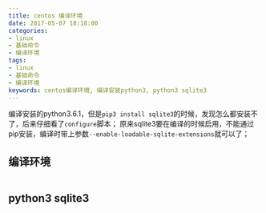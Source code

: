 ```yaml
---
title: centos 编译环境
date: 2017-05-07 18:18:00
categories:
- linux
- 基础命令
- 编译环境
tags:
- linux
- 基础命令
- 编译环境
keywords: centos编译环境, 编译安装python3, python3 sqlite3
---
```


> 
编译安装的python3.6.1，但是`pip3 install sqlite3`的时候，发现怎么都安装不了，后来仔细看了`configure`脚本；
原来sqlite3要在编译的时候启用，不能通过pip安装，编译时带上参数`--enable-loadable-sqlite-extensions`就可以了；

<!-- more -->

## 编译环境
<pre><code class="language-bash line-numbers"><script type="text/plain">## "Development Tools"
yum -y groupinstall "Development Tools"

## EPEL 源
yum -y install epel-release

## 编译环境，工具
yum -y install make cmake autoconf automake grep sed gawk curl curl-devel mysql-devel sqlite-devel wget vim zsh git subversion nmap nc tcpdump iptables iptables-services ipset NetworkManager NetworkManager-devel bind-utils telnet iproute net-tools tar zip unzip gzip  bzip2 bzip2-devel tk-devel xz xz-devel p7zip pcre pcre-devel readline readline-devel gcc gcc-c++ gtk+-devel zlib-devel openssl openssl-devel pcre pcre-devel gd kernel keyutils patch perl perl-devel perl-libs python python-devel python-libs python-pip ruby ruby-devel ruby-libs lua lua-devel kernel-headers compat* cpp glibc libgomp libstdc++-devel keyutils-libs-devel libsepol-devel libselinux-devel krb5-devel libXpm* freetype freetype-devel freetype* fontconfig fontconfig-devel libjpeg* libpng* gettext gettext-devel ncurses ncurses-devel libtool* libxml2 libxml2-devel patch policycoreutils bison texinfo acpica-tools libuuid-devel glib2 glib2-devel libaio-devel yajl-devel glibc-devel glibc-devel.i686 pixman-devel bc perl-DBI mailx xorg-x11-xauth xorg-x11-server-utils xterm --skip-broken

## yum常用参数
yum check-update    # 检查是否有更新
yum update -y       # 更新软件包

yum provides xhost  # 查询哪个rpm包提供了xhost命令
yum search telnet   # 查询rpm包

yum deplist nginx   # 查看nginx包依赖

yum clean all       # 清除dbcache headers packages metadata
yum clean dbcache
yum clean headers
yum clean metadata
yum clean packages

# 重建yum缓存
yum clean all
yum makecache
yum makecache fast      # 建立fast_mirrors缓存

rpm -qf `which ipset`   # 查询ipset属于哪个rpm包

## yum常用插件
yum -y install yum-plugin-fastestmirror
</script></code></pre>

## python3 sqlite3
<pre><code class="language-bash line-numbers"><script type="text/plain">## 安装sqlite-devel，前面其实已经安装了
yum -y install sqlite sqlite-devel

## 重新编译python3.6.1
cd /usr/local/src/Python-3.6.1/
./configure --help  # 查看帮助
./configure --prefix=/usr/local/python3 --enable-loadable-sqlite-extensions --enable-optimizations
make && make install

## pip 阿里云镜像
mkdir -p ~/.pip
vim ~/.pip/pip.conf
[global]
index-url=http://mirrors.aliyun.com/pypi/simple/
[install]
trusted-host=mirrors.aliyun.com
[list]
format=columns

## 常用模块
pip3 install ipython requests beautifulsoup4 pymysql mysqlclient pexpect tqdm

## 查看sqlite3是否安装成功
Python 3.6.1 (default, May  7 2017, 16:30:56)
[GCC 4.8.5 20150623 (Red Hat 4.8.5-11)] on linux
Type "help", "copyright", "credits" or "license" for more information.
>>> import sqlite3
</script></code></pre>
